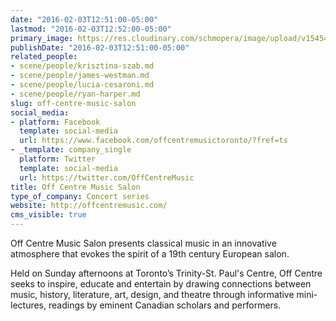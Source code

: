 ```yaml
---
date: "2016-02-03T12:51:00-05:00"
lastmod: "2016-02-03T12:52:00-05:00"
primary_image: https://res.cloudinary.com/schmopera/image/upload/v1545409169/media/webhook-uploads/1454521921502/Off-Centre-Logo.jpg.jpg
publishDate: "2016-02-03T12:51:00-05:00"
related_people:
- scene/people/krisztina-szab.md
- scene/people/james-westman.md
- scene/people/lucia-cesaroni.md
- scene/people/ryan-harper.md
slug: off-centre-music-salon
social_media:
- platform: Facebook
  template: social-media
  url: https://www.facebook.com/offcentremusictoronto/?fref=ts
- _template: company_single
  platform: Twitter
  template: social-media
  url: https://twitter.com/OffCentreMusic
title: Off Centre Music Salon
type_of_company: Concert series
website: http://offcentremusic.com/
cms_visible: true
---
```


Off Centre Music Salon presents classical music in an innovative atmosphere that evokes the spirit of a 19th century European salon.

Held on Sunday afternoons at Toronto’s Trinity-St. Paul's Centre, Off Centre seeks to inspire, educate and entertain by drawing connections between music, history, literature, art, design, and theatre through informative mini-lectures, readings by eminent Canadian scholars and performers.
